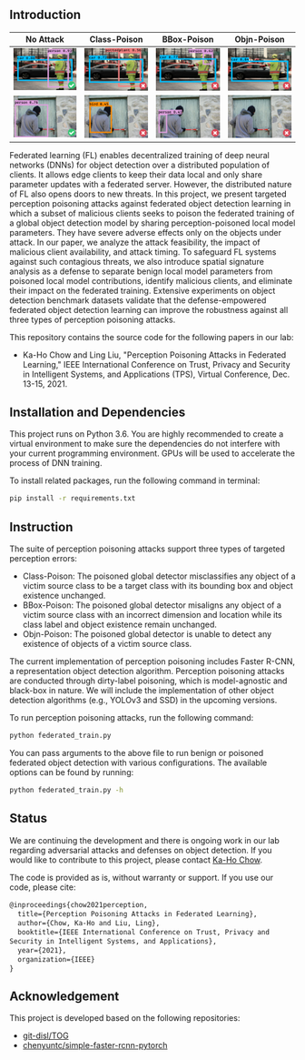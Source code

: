 ## Introduction
| No Attack | Class-Poison | BBox-Poison | Objn-Poison |
|:---------:|:-------------:|:---------------:|-----------------|
|![](assets/1_benign.png)|![](assets/1_class.png)|![](assets/1_bbox.png)|![](assets/1_objn.png)|
|![](assets/2_benign.png)|![](assets/2_class.png)|![](assets/2_bbox.png)|![](assets/2_objn.png)|

Federated learning (FL) enables decentralized training of deep neural networks (DNNs) for object detection over a distributed population of clients. It allows edge clients to keep their data local and only share parameter updates with a federated server. However, the distributed nature of FL also opens doors to new threats. In this project, we present targeted perception poisoning attacks against federated object detection learning in which a subset of malicious clients seeks to poison the federated training of a global object detection model by sharing perception-poisoned local model parameters. They have severe adverse effects only on the objects under attack. In our paper, we analyze the attack feasibility, the impact of malicious client availability, and attack timing. To safeguard FL systems against such contagious threats, we also introduce spatial signature analysis as a defense to separate benign local model parameters from poisoned local model contributions, identify malicious clients, and eliminate their impact on the federated training. Extensive experiments on object detection benchmark datasets validate that the defense-empowered federated object detection learning can improve the robustness against all three types of perception poisoning attacks.


This repository contains the source code for the following papers in our lab:
* Ka-Ho Chow and Ling Liu, "Perception Poisoning Attacks in Federated Learning," IEEE International Conference on Trust, Privacy and Security in Intelligent Systems, and Applications (TPS), Virtual Conference, Dec. 13-15, 2021.

## Installation and Dependencies
This project runs on Python 3.6. You are highly recommended to create a virtual environment to make sure the dependencies do not interfere with your current programming environment. GPUs will be used to accelerate the process of DNN training. 

To install related packages, run the following command in terminal:
```bash
pip install -r requirements.txt
```

## Instruction
The suite of perception poisoning attacks support three types of targeted perception errors:
* Class-Poison: The poisoned global detector misclassifies any object of a victim source class to be a target class with its bounding box and object existence unchanged. 
* BBox-Poison: The poisoned global detector misaligns any object of a victim source class with an incorrect dimension and location while its class label and object existence remain unchanged.
* Objn-Poison: The poisoned global detector is unable to detect any existence of objects of a victim source class.

The current implementation of perception poisoning includes Faster R-CNN, a representation object detection algorithm. Perception poisoning attacks are conducted through dirty-label poisoning, which is model-agnostic and black-box in nature. We will include the implementation of other object detection algorithms (e.g., YOLOv3 and SSD) in the upcoming versions.

To run perception poisoning attacks, run the following command:
```bash
python federated_train.py
```

You can pass arguments to the above file to run benign or poisoned federated object detection with various configurations. The available options can be found by running:
```bash
python federated_train.py -h
```

## Status
We are continuing the development and there is ongoing work in our lab regarding adversarial attacks and defenses on object detection. If you would like to contribute to this project, please contact [Ka-Ho Chow](https://khchow.com). 

The code is provided as is, without warranty or support. If you use our code, please cite:
```
@inproceedings{chow2021perception,
  title={Perception Poisoning Attacks in Federated Learning},
  author={Chow, Ka-Ho and Liu, Ling},
  booktitle={IEEE International Conference on Trust, Privacy and Security in Intelligent Systems, and Applications},
  year={2021},
  organization={IEEE}
}
```

## Acknowledgement
This project is developed based on the following repositories:
* [git-disl/TOG](https://github.com/git-disl/TOG)
* [chenyuntc/simple-faster-rcnn-pytorch](https://github.com/chenyuntc/simple-faster-rcnn-pytorch)
